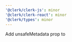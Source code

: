 ```yaml
---
'@clerk/clerk-js': minor
'@clerk/clerk-react': minor
'@clerk/types': minor
---
```


Add unsafeMetadata prop to <SignUp />
